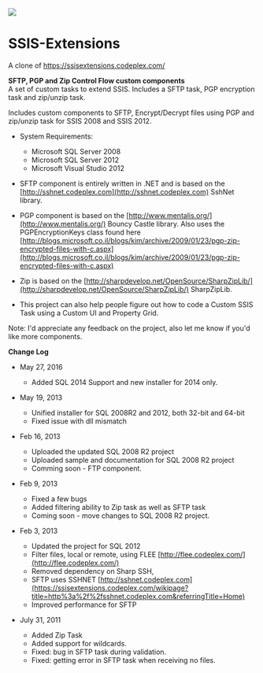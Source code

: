 <img src="https://img.shields.io/appveyor/ci/ElanHasson/SSIS-Extensions/master.svg"/>

# SSIS-Extensions
A clone of https://ssisextensions.codeplex.com/ 


**SFTP, PGP and Zip Control Flow custom components**  
 A set of custom tasks to extend SSIS. Includes a SFTP task, PGP encryption task and zip/unzip task.  

Includes custom components to SFTP, Encrypt/Decrypt files using PGP and zip/unzip task for SSIS 2008 and SSIS 2012.

*   System Requirements:
    *   Microsoft SQL Server 2008
    *   Microsoft SQL Server 2012
    *   Microsoft Visual Studio 2012

*   SFTP component is entirely written in .NET and is based on the [http://sshnet.codeplex.com](http://sshnet.codeplex.com) SshNet library.
*   PGP component is based on the [http://www.mentalis.org/](http://www.mentalis.org/) Bouncy Castle library. Also uses the PGPEncryptionKeys class found here [http://blogs.microsoft.co.il/blogs/kim/archive/2009/01/23/pgp-zip-encrypted-files-with-c.aspx](http://blogs.microsoft.co.il/blogs/kim/archive/2009/01/23/pgp-zip-encrypted-files-with-c.aspx)
*   Zip is based on the [http://sharpdevelop.net/OpenSource/SharpZipLib/](http://sharpdevelop.net/OpenSource/SharpZipLib/) SharpZipLib.

*   This project can also help people figure out how to code a Custom SSIS Task using a Custom UI and Property Grid.

Note: I'd appreciate any feedback on the project, also let me know if you'd like more components.  

**Change Log**

*   May 27, 2016
    *   Added SQL 2014 Support and new installer for 2014 only. 

*   May 19, 2013
    *   Unified installer for SQL 2008R2 and 2012, both 32-bit and 64-bit
    *   Fixed issue with dll mismatch

*   Feb 16, 2013
    *   Uploaded the updated SQL 2008 R2 project
    *   Uploaded sample and documentation for SQL 2008 R2 project
    *   Comming soon - FTP component.

*   Feb 9, 2013
    *   Fixed a few bugs
    *   Added filtering ability to Zip task as well as SFTP task
    *   Coming soon - move changes to SQL 2008 R2 project.

*   Feb 3, 2013
    *   Updated the project for SQL 2012
    *   Filter files, local or remote, using FLEE [http://flee.codeplex.com/](http://flee.codeplex.com/)
    *   Removed dependency on Sharp SSH,
    *   SFTP uses SSHNET [http://sshnet.codeplex.com](https://ssisextensions.codeplex.com/wikipage?title=http%3a%2f%2fsshnet.codeplex.com&referringTitle=Home)
    *   Improved performance for SFTP

*   July 31, 2011
    *   Added Zip Task
    *   Added support for wildcards.
    *   Fixed: bug in SFTP task during validation.
    *   Fixed: getting error in SFTP task when receiving no files.
